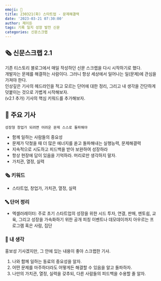 ```yaml
---
emoji: 📰
title: 230321(화) 스타트업 - 문제해결력
date: '2023-03-21 07:30:00'
author: 제이든
tags: 기록 일지 성장 발전 신문
categories: 신문스크랩
---
```


## 🗞️ 신문스크랩 2.1

기존 티스토리 블로그에서 매일 작성하던 신문 스크랩을 다시 시작하기로 했다.<br/>
개발자는 문제를 해결하는 사람이다. 그러니 항상 세상에서 일어나는 일(문제)에 관심을 가져야 한다.<br/>
인상깊은 기사의 헤드라인을 적고 모르는 단어에 대한 정리, 그리고 내 생각을 간단하게 덧붙이는 것으로 가볍게 시작해보자.<br/>
(v2.1 추가) 기사의 핵심 키워드를 추가해보자.

## 🌻 주요 기사

`성장형 창업가 되려면 어려운 문제 스스로 돌파해야`

- 함께 일하는 사람들의 중요성
- 문제가 닥쳤을 때 더 많은 에너지를 쏟고 돌파해내는 실행능력, 문제해결력
- 지속적으로 시도하고 피드백을 받아 보완하여 성장하라
- 항상 현장에 답이 있음을 기억하라. 머리로만 생각하지 말자.
- 가치관, 열정, 실력

### 🗞 키워드

- 스타트업, 창업가, 가치관, 열정, 실력

### 🔤 단어 정리

- 엑셀러레이터: 주로 초기 스타트업의 성장을 위한 시드 투자, 연결, 판매, 멘토쉽, 교육, 그리고 성장을 가속화하기 위한 공개 피칭 이벤트나 데모데이까지 아우르는 프로그램 혹은 사람, 집단

### 🤔 내 생각

홍보성 기사겠지만, 그 안에 있는 내용이 좋아 스크랩한 기사. 

1. 나와 함께 일하는 동료의 중요성을 알자.
2. 어떤 문제를 마주하더라도 어떻게든 해결할 수 있음을 알고 돌파하자.
3. 나만의 가치관, 열정, 실력을 갖추되, 다른 사람들의 피드백을 수용할 줄 알자.

```toc

```
